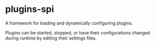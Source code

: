 # plugins-spi

A framework for loading and dynamically configuring plugins.

Plugins can be started, stopped, or have their configurations changed during runtime by editing
their settings files.